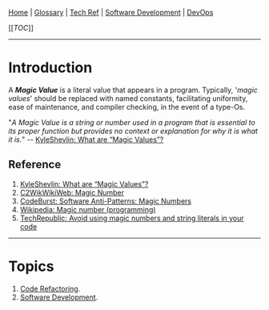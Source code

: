 [Home](/Slalom-LLC/Slalom-Consulting) | [Glossary](/Glossary) | [Tech Ref](/Tech-Ref) | [Software Development](/Tech-Ref/Software-Development) | [DevOps](/Tech-Ref/Software-Development/DevOps-\(Development-and-IT-Operations\))

[[_TOC_]]

---
# Introduction
A ***Magic Value*** is a literal value that appears in a program. Typically, '_magic values_' should be replaced with named constants, facilitating uniformity, ease of maintenance, and compiler checking, in the event of a type-Os.

"_A _Magic Value_ is a string or number used in a program that is essential to its proper function but provides no context or explanation for why it is what it is._" -- [KyleShevlin: What are “Magic Values”?](https://kyleshevlin.com/what-are-magic-values)

## Reference
1. [KyleShevlin: What are “Magic Values”?](https://kyleshevlin.com/what-are-magic-values)
1. [C2WikWikiWeb: Magic Number](https://wiki.c2.com/?MagicNumber)
1. [CodeBurst: Software Anti-Patterns: Magic Numbers](https://codeburst.io/software-anti-patterns-magic-numbers-7bc484f40544)
1. [Wikipedia: Magic number (programming)](https://en.wikipedia.org/wiki/Magic_number_(programming))
1. [TechRepublic: Avoid using magic numbers and string literals in your code](https://www.techrepublic.com/article/avoid-using-magic-numbers-and-string-literals-in-your-code/)

---
# Topics
1. [Code Refactoring](/Tech-Ref/Software-Development/Code-Refactoring).
1. [Software Development](/Tech-Ref/Software-Development).
